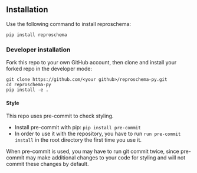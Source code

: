 ## Installation

Use the following command to install reproschema:

```
pip install reproschema
```

### Developer installation

Fork this repo to your own GitHub account, then clone and install your forked repo in the developer mode:

```
git clone https://github.com/<your github>/reproschema-py.git
cd reproschema-py
pip install -e .
```
#### Style
This repo uses pre-commit to check styling.
- Install pre-commit with pip: `pip install pre-commit`
- In order to use it with the repository, you have to run `run pre-commit install` in the root directory the first time you use it.

When pre-commit is used, you may have to run git commit twice,
since pre-commit may make additional changes to your code for styling and will
not commit these changes by default.
